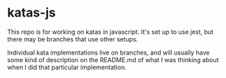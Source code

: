 # katas-js

This repo is for working on katas in javascript. It's set
up to use jest, but there may be branches that use other
setups.

Individual kata implementations live on branches, and will
usually have some kind of description on the README.md of
what I was thinking about when I did that particular
implementation.

